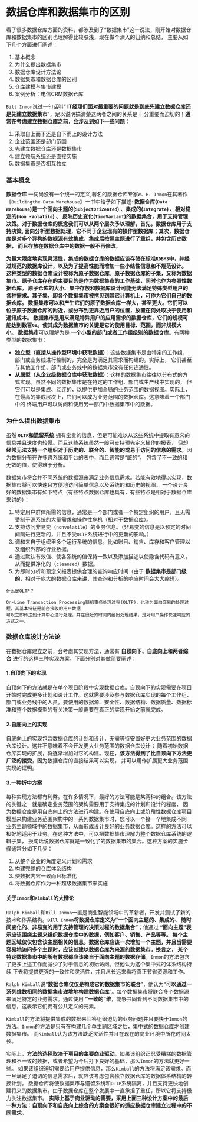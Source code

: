数据仓库和数据集市的区别
=============================================================================
看了很多数据仓库方面的资料，都涉及到了“数据集市”这一说法，刚开始对数据仓库和数据集市的区别也理解得比较肤浅，现在做个深入的归纳和总结，
主要从如下几个方面进行阐述：
1. 基本概念
2. 为什么提出数据集市
3. 数据仓库设计方法论
4. 数据集市和数据仓库的区别
5. 仓库建模与集市建模
6. 案例分析：电信CRM数据仓库

`Bill Inmon`说过一句话叫“ **IT经理们面对最重要的问题就是到底先建立数据仓库还是先建立数据集市**”，足以说明搞清楚这两者之间的关系是十
分重要而迫切的！**通常在考虑建立数据仓库之前，会涉及到如下一些问题**：
1. 采取自上而下还是自下而上的设计方法
2. 企业范围还是部门范围
3. 先建立数据仓库还是数据集市
4. 建立领航系统还是直接实施
5. 数据集市是否相互独立

### 基本概念
**数据仓库** 一词尚没有一个统一的定义,著名的数据仓库专家`W. H. Inmon`在其著作《`Buildingthe Data Warehouse`》一书中给予如下描述:
**数据仓库(`Data Warehouse`)是一个面向主题的(`SubjectOri2ented`) 、集成的(`Integrate`) 、相对稳定的(`Non -Volatile`) 、
反映历史变化(`TimeVariant`)的数据集合，用于支持管理决策。对于数据仓库的概念我们可以从两个层次予以理解，首先，数据仓库用于支持决策,
面向分析型数据处理，它不同于企业现有的操作型数据库；其次，数据仓库是对多个异构的数据源有效集成，集成后按照主题进行了重组，并包含历史数据，
而且存放在数据仓库中的数据一般不再修改**。

**为最大限度地实现灵活性，集成的数据仓库的数据应该存储在标准`RDBMS`中，并经过规范的数据库设计，以及为了提高性能而增加一些小结性信息和不规范设计。
这种类型的数据仓库设计被称为原子数据仓库。原子数据仓库的子集，又称为数据集市。原子仓库存在的主要目的是作为数据集市的工作基础，同时也作为参照性数据仓库。
原子仓库的大小、集中存放和数据库设计可能无法满足特殊类型用户的各种需求。其子集，即各个数据集市被拷贝到其它计算机上，可作为它们自己的数据仓库。
数据集市可以和产生它们的原子数据仓库一样大，甚至更大。它们可以位于原子数据仓库的附近，或分布到更靠近用户的位置，放置在何处取决于使用和通讯成本。
数据集市是用来满足特殊用户的应用需求的数据仓库，它们的规模可能达到数百`GB`。使其成为数据集市的关键是它的使用目标、范围，而非规模大小**。
**数据集市**可以理解为是 **一个小型的部门或者工作组级别的数据仓库**。有两种类型的数据集市：
+ **独立型（直接从操作型环境中获取数据）**：这些数据集市是由特定的工作组、部门或业务线进行控制的，完全是为满足其需求而构建的。实际上，
它们甚至与其他工作组、部门或业务线中的数据集市没有任何连通性。
+ **从属型（从企业级数据仓库中获取数据）**：这样的数据集市往往以分布式的方式实现。虽然不同的数据集市是在特定的工作组、部门或生产线中实现的，
但它们可以是集成、互连的，以提供更加全局的业务范围的数据视图。实际上，在最高的集成层次上，它们可以成为业务范围的数据仓库。这意味着一个部门中的
终端用户可以访问和使用另一部门中数据集市中的数据。

### 为什么提出数据集市
虽然 **`OLTP`和遗留系统** 拥有宝贵的信息，但是可能难以从这些系统中提取有意义的信息并且速度也较慢。而且这些系统虽然一般可支持预先定义操作的报表，
但却 **经常无法支持一个组织对于历史的、联合的、智能的或易于访问的信息的需求**。因为数据分布在许多跨系统和平台的表中，而且通常是“脏的”，
包含了不一致的和无效的值，使得难于分析。

数据集市将合并不同系统的数据源来满足业务信息需求。若能有效地得以实现，数据集市将可以快速且方便地访问简单信息以及系统的和历史的视图。
一个设计良好的数据集市有如下特点（有些特点数据仓库也具有，有些特点是相对于数据仓库来讲的）： 
1. 特定用户群体所需的信息，通常是一个部门或者一个特定组织的用户，且无需受制于源系统的大量需求和操作性危机（相对于数据仓库）。 
2. 支持访问非易变（`nonvolatile`）的业务信息。（非易变的信息是以预定的时间间隔进行更新的，并且不受`OLTP`系统进行中的更新的影响。） 
3. 调和来自于组织里多个运行系统的信息，比如账目、销售、库存和客户管理以及组织外部的行业数据。 
4. 通过默认有效值、使各系统的值保持一致以及添加描述以使隐含代码有意义，从而提供净化的（`cleansed`）数据。 
5. 为即时分析和预定义报表提供合理的查询响应时间（由于 **数据集市是部门级的**，相对于庞大的数据仓库来讲，其查询和分析的响应时间会大大缩短）。
```
什么是OLTP？

On-Line Transaction Processing联机事务处理过程(OLTP)，也称为面向交易的处理过程，其基本特征是前台接收的用户数据
可以立即传送到计算中心进行处理，并在很短的时间内给出处理结果，是对用户操作快速响应的方式之一。
```

### 数据仓库设计方法论
在数据仓库建立之前，会考虑其实现方法，通常有 **自顶向下、自底向上和两者综合** 进行的这样三种实现方案，下面分别对其做简要阐述：

#### 1.自顶向下的实现
自顶向下的方法就是在单个项目阶段中实现数据仓库。自顶向下的实现需要在项目开始时完成更多计划和设计工作。这就需要涉及参与数据仓库实现的每个工作组、
部门或业务线中的人员。要使用的数据源、安全性、数据结构、数据质量、数据标准和整个数据模型的有关决策一般需要在真正的实现开始之前就完成。

#### 2.自底向上的实现
自底向上的实现包含数据仓库的计划和设计，无需等待安置好更大业务范围的数据仓库设计。这并不意味着不会开发更大业务范围的数据仓库设计；
随着初始数据仓库实现的扩展，将逐渐增加对它的构建。现在，**该方法得到了比自顶向下方法更广泛的接受**，因为数据仓库的直接结果可以实现，
并可以用作扩展更大业务范围实现的证明。

#### 3.一种折中方案
每种实现方法都有利弊。在许多情况下，最好的方法可能是某两种的组合。该方法的关键之一就是确定业务范围的架构需要用于支持集成的计划和设计的程度，
因为数据仓库是用自底向上的方法进行构建。在使用自底向上或阶段性数据仓库项目模型来构建业务范围架构中的一系列数据集市时，您可以一个接一个地集成不同
业务主题领域中的数据集市，从而形成设计良好的业务数据仓库。这样的方法可以极好地适用于业务。在这种方法中，可以把数据集市理解为整个数据仓库系统的逻辑子集，
换句话说数据仓库就是一致化了的数据集市的集合。这种方案的实施步骤通常分如下几步：
1. 从整个企业的角度定义计划和需求
2. 构建完整的仓库体系结构
3. 使数据内容一致而且标准化
4. 将数据仓库作为一种超级数据集市来实施

#### 关于`Inmon`和`Kimball`的大辩论
`Ralph Kimball`和`Bill Inmon`一直是商业智能领域中的革新者，开发并测试了新的技术和体系结构。**`Bill Inmon`将数据仓库定义为“一个面向主题的、集成的、
随时间变化的、非易变的用于支持管理的决策过程的数据集合”**；他通过 **“面向主题”表示应该围绕主题来组织数据仓库中的数据，例如客户、销售、产品等等。
每个主题区域仅仅包含该主题相关的信息。数据仓库应该一次增加一个主题，并且当需要容易地访问多个主题时，应该创建以数据仓库为来源的数据集市。换言之，
某个特定数据集市中的所有数据都应该来自于面向主题的数据存储**。`Inmon`的方法包含了更多上述工作而减少了对于信息的初始访问。但他认为这个集中式的体系结构持续
下去将提供更强的一致性和灵活性，并且从长远来看将真正节省资源和工作。

`Ralph Kimball`说“**数据仓库仅仅是构成它的数据集市的联合**”，他认为“**可以通过一系列维数相同的数据集市递增地构建数据仓库**”。每个数据集市将联合多个数据源
来满足特定的业务需求。通过使用 **“一致的”维**，能够共同看到不同数据集市中的信息，这表示它们拥有公共定义的元素。

`Kimball`的方法将提供集成的数据来回答组织迫切的业务问题并且要快于`Inmon`的方法。`Inmon`的方法是只有在构建几个单主题区域之后，集中式的数据仓库才创建数据集市。
而`Kimball`认为该方法缺乏灵活性并且在现在的商业环境中所花时间太长。 

实际上，**方法的选择取决于项目的主要商业驱动**。如果该组织正忍受糟糕的数据管理和不一致的数据，或者希望为今后打下良好的基础，那么`Inmon`的方法就更好一些。 
如果该组织迫切需要给用户提供信息，那么`Kimball`的方法将满足该需求。而一旦满足了迫切的信息需求后，就应该考虑包含独立数据仓库的数据体系结构的转换计划。
数据仓库将使数据集市与遗留系统和`OLTP`系统隔离，并且支持更快地创建将来的数据集市。由于数据仓库在整个发展中一直承担了重任，所以它将支持极力关注数据集市。
**实际上基于商业驱动的需要，采用上面三种设计方案中的最后一种方法：自顶向下和自底向上综合的方案会很好的适应数据仓库建立过程中的不同需求**。
 
